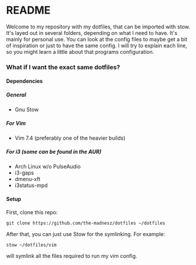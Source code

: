 # README #

Welcome to my repository with my dotfiles, that can be imported with stow. It's layed out in several folders, depending on what I need to have. It's mainly for personal use.
You can look at the config files to maybe get a bit of inspiration or just to have the same config.
I will try to explain each line, so you might learn a little about that programs configuration.

### What if I want the exact same dotfiles? ###

#### Dependencies ####
##### General #####
- Gnu Stow

##### For Vim #####
- Vim 7.4 (preferably one of the heavier builds)
 
##### For i3 (some can be found in the AUR) #####
 - Arch Linux w/o PulseAudio
 - i3-gaps
 - dmenu-xft
 - i3status-mpd
 

#### Setup ####
First, clone this repo:

    git clone https://github.com/the-madnesz/dotfiles ~/dotfiles
    
After that, you can just use Stow for the symlinking. For example:

    stow ~/dotfiles/vim

will symlink all the files required to run my vim config.
